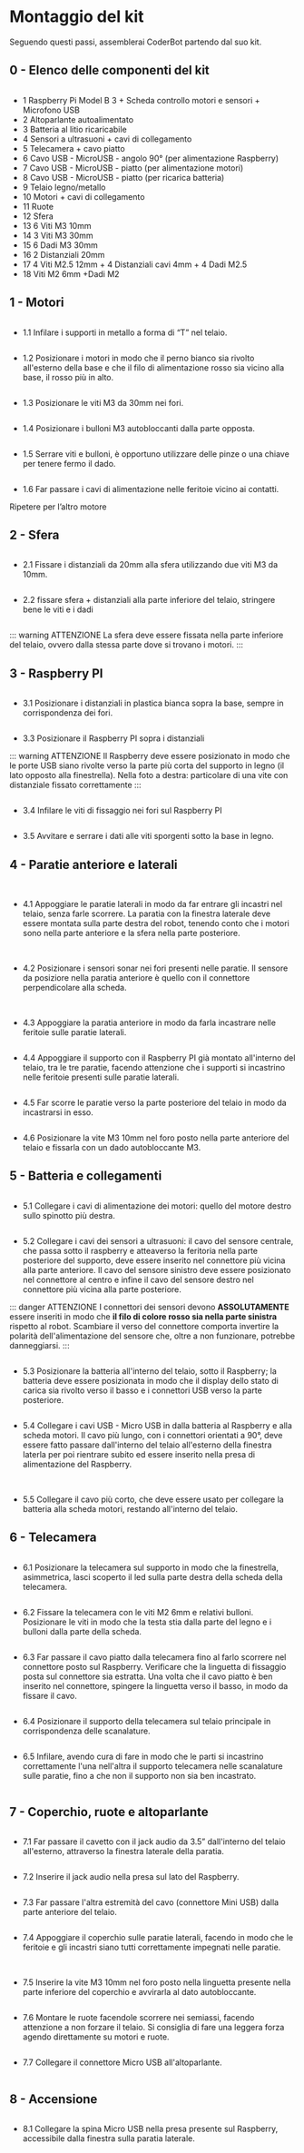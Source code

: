 # Montaggio del kit

Seguendo questi passi, assemblerai CoderBot partendo dal suo kit.

## 0 - Elenco delle componenti del kit

<img :src="$withBase('/images/kit/kit_01.jpg')">

- 1 Raspberry Pi Model B 3 + Scheda controllo motori e sensori + Microfono USB
- 2 Altoparlante autoalimentato
- 3 Batteria al litio ricaricabile
- 4 Sensori a ultrasuoni + cavi di collegamento
- 5 Telecamera + cavo piatto
- 6 Cavo USB - MicroUSB - angolo 90° (per alimentazione Raspberry)
- 7 Cavo USB - MicroUSB - piatto (per alimentazione motori)
- 8 Cavo USB - MicroUSB - piatto (per ricarica batteria)
- 9 Telaio legno/metallo
- 10 Motori + cavi di collegamento
- 11 Ruote
- 12 Sfera
- 13 6 Viti M3 10mm
- 14 3 Viti M3 30mm
- 15 6 Dadi M3 30mm
- 16 2 Distanziali 20mm
- 17 4 Viti M2.5 12mm + 4 Distanziali cavi 4mm + 4 Dadi M2.5
- 18 Viti M2 6mm +Dadi M2

## 1 - Motori

<img :src="$withBase('/images/kit/kit_02.jpg')">

- 1.1 Infilare i supporti in metallo a forma di “T” nel telaio.

<img :src="$withBase('/images/kit/kit_03.jpg')">

- 1.2 Posizionare i motori in modo che il perno bianco sia rivolto all'esterno della base e che il filo di alimentazione rosso sia vicino alla base, il rosso più in alto.

<img :src="$withBase('/images/kit/kit_04.jpg')">

- 1.3 Posizionare le viti M3 da 30mm nei fori.

<img :src="$withBase('/images/kit/kit_05.jpg')">

- 1.4 Posizionare i bulloni M3 autobloccanti dalla parte opposta. 

<img :src="$withBase('/images/kit/kit_06.jpg')">

- 1.5 Serrare viti e bulloni, è opportuno utilizzare delle pinze o una chiave per tenere fermo il dado. 

<img :src="$withBase('/images/kit/kit_07.jpg')">

- 1.6 Far passare i cavi di alimentazione nelle feritoie vicino ai contatti.

Ripetere per l’altro motore

## 2 - Sfera

<img :src="$withBase('/images/kit/kit_08.jpg')">

- 2.1 Fissare i distanziali da 20mm alla sfera utilizzando due viti M3 da 10mm.

<img :src="$withBase('/images/kit/kit_09.jpg')">

- 2.2 fissare sfera + distanziali alla parte inferiore del telaio, stringere bene le viti e i dadi 

<img :src="$withBase('/images/kit/kit_10.jpg')">

::: warning ATTENZIONE
La sfera deve essere fissata nella parte inferiore del telaio, ovvero dalla stessa parte dove si trovano i motori.
:::

## 3 - Raspberry PI

<img :src="$withBase('/images/kit/kit_11.jpg')">

- 3.1 Posizionare i distanziali in plastica bianca sopra la base, sempre in corrispondenza dei fori.

<img :src="$withBase('/images/kit/kit_12.jpg')">

- 3.3 Posizionare il Raspberry PI sopra i distanziali

::: warning ATTENZIONE
Il Raspberry deve essere posizionato in modo che le porte USB siano rivolte verso la parte più corta del supporto in legno (il lato opposto alla finestrella).
Nella foto a destra: particolare di una vite con distanziale fissato correttamente
:::

<img :src="$withBase('/images/kit/kit_13.jpg')">

- 3.4 Infilare le viti di fissaggio nei fori sul Raspberry PI 

<img :src="$withBase('/images/kit/kit_14.jpg')">

- 3.5 Avvitare e serrare i dati alle viti sporgenti sotto la base in legno.

## 4 - Paratie anteriore e laterali

<img :src="$withBase('/images/kit/kit_15.jpg')">

<img :src="$withBase('/images/kit/kit_16.jpg')">

- 4.1 Appoggiare le paratie laterali in modo da far entrare gli incastri nel telaio, senza farle scorrere. La paratia con la finestra laterale deve essere montata sulla parte destra del robot, tenendo conto che i motori sono nella parte anteriore e la sfera nella parte posteriore.

<img :src="$withBase('/images/kit/kit_18.jpg')">

<img :src="$withBase('/images/kit/kit_17.jpg')">

<img :src="$withBase('/images/kit/kit_21.jpg')">

- 4.2 Posizionare i sensori sonar nei fori presenti nelle paratie. Il sensore da posiziore nella paratia anteriore è quello con il connettore perpendicolare alla scheda.

<img :src="$withBase('/images/kit/kit_19.jpg')">

<img :src="$withBase('/images/kit/kit_20.jpg')">

- 4.3 Appoggiare la paratia anteriore in modo da farla incastrare nelle feritoie sulle paratie laterali.

<img :src="$withBase('/images/kit/kit_22.jpg')">

- 4.4 Appoggiare il supporto con il Raspberry PI già montato all'interno del telaio, tra le tre paratie, facendo attenzione che i supporti si incastrino nelle feritoie presenti sulle paratie laterali.

<img :src="$withBase('/images/kit/kit_23.jpg')">

- 4.5 Far scorre le paratie verso la parte posteriore del telaio in modo da incastrarsi in esso.

<img :src="$withBase('/images/kit/kit_24.jpg')">

- 4.6 Posizionare la vite M3 10mm nel foro posto nella parte anteriore del telaio e fissarla con un dado autobloccante M3.

## 5 - Batteria e collegamenti

<img :src="$withBase('/images/kit/kit_26.jpg')">

- 5.1 Collegare i cavi di alimentazione dei motori: quello del motore destro sullo spinotto più destra.

<img :src="$withBase('/images/kit/kit_25.jpg')">

- 5.2 Collegare i cavi dei sensori a ultrasuoni: il cavo del sensore centrale, che passa sotto il raspberry e atteaverso la feritoria nella parte posteriore del supporto, deve essere inserito nel connettore più vicina alla parte anteriore. Il cavo del sensore sinistro deve essere posizionato nel connettore al centro e infine il cavo del sensore destro nel connettore più vicina alla parte posteriore.

::: danger ATTENZIONE
I connettori dei sensori devono **ASSOLUTAMENTE** essere inseriti in modo che **il filo di colore rosso sia nella parte sinistra** rispetto al robot.
Scambiare il verso del connettore comporta invertire la polarità dell'alimentazione del sensore che, oltre a non funzionare, potrebbe danneggiarsi.
:::

<img :src="$withBase('/images/kit/kit_32.jpg')">

- 5.3 Posizionare la batteria all'interno del telaio, sotto il Raspberry; la batteria deve essere posizionata in modo che il display dello stato di carica sia rivolto verso il basso e i connettori USB verso la parte posteriore.

<img :src="$withBase('/images/kit/kit_33.jpg')">

- 5.4 Collegare i cavi USB - Micro USB in dalla batteria al Raspberry e alla scheda motori. Il cavo più lungo, con i connettori orientati a 90°, deve essere fatto passare dall'interno del telaio all'esterno della finestra laterla per poi rientrare subito ed essere inserito nella presa di alimentazione del Raspberry. 

<img :src="$withBase('/images/kit/kit_34.jpg')">

<img :src="$withBase('/images/kit/kit_35.jpg')">

- 5.5 Collegare il cavo più corto, che deve essere usato per collegare la batteria alla scheda motori, restando all'interno del telaio.

## 6 - Telecamera

<img :src="$withBase('/images/kit/kit_27.jpg')">

- 6.1 Posizionare la telecamera sul supporto in modo che la finestrella, asimmetrica, lasci scoperto il led sulla parte destra della scheda della telecamera.

<img :src="$withBase('/images/kit/kit_27b.jpg')">

- 6.2 Fissare la telecamera con le viti M2 6mm e relativi bulloni. Posizionare le viti in modo che la testa stia dalla parte del legno e i bulloni dalla parte della scheda.

<img :src="$withBase('/images/kit/kit_28.jpg')">

- 6.3 Far passare il cavo piatto dalla telecamera fino al farlo scorrere nel connettore posto sul Raspberry. Verificare che la linguetta di fissaggio posta sul connettore sia estratta. Una volta che il cavo piatto è ben inserito nel connettore, spingere la linguetta verso il basso, in modo da fissare il cavo.

<img :src="$withBase('/images/kit/kit_29.jpg')">

- 6.4 Posizionare il supporto della telecamera sul telaio principale in corrispondenza delle scanalature.

<img :src="$withBase('/images/kit/kit_30.jpg')">

- 6.5 Infilare, avendo cura di fare in modo che le parti si incastrino correttamente l'una nell'altra il supporto telecamera nelle scanalature sulle paratie, fino a che non il supporto non sia ben incastrato.

<img :src="$withBase('/images/kit/kit_31.jpg')">

## 7 - Coperchio, ruote e altoparlante

<img :src="$withBase('/images/kit/kit_37.jpg')">

- 7.1 Far passare il cavetto con il jack audio da 3.5” dall'interno del telaio all'esterno, attraverso la finestra laterale della paratia.

<img :src="$withBase('/images/kit/kit_38.jpg')">

- 7.2 Inserire il jack audio nella presa sul lato del Raspberry.

<img :src="$withBase('/images/kit/kit_39.jpg')">

- 7.3 Far passare l'altra estremità del cavo (connettore Mini USB) dalla parte anteriore del telaio.

<img :src="$withBase('/images/kit/kit_40.jpg')">

- 7.4 Appoggiare il coperchio sulle paratie laterali, facendo in modo che le feritoie e gli incastri siano tutti correttamente impegnati nelle paratie.

<img :src="$withBase('/images/kit/kit_41.jpg')">

<img :src="$withBase('/images/kit/kit_42.jpg')">

- 7.5 Inserire la vite M3 10mm nel foro posto nella linguetta presente nella parte inferiore del coperchio e avvirarla al dato autobloccante.

<img :src="$withBase('/images/kit/kit_44.jpg')">

- 7.6 Montare le ruote facendole scorrere nei semiassi, facendo attenzione a non forzare il telaio. Si consiglia di fare una leggera forza agendo direttamente su motori e ruote.

<img :src="$withBase('/images/kit/kit_43.jpg')">

- 7.7 Collegare il connettore Micro USB all'altoparlante.

<img :src="$withBase('/images/kit/kit_45.jpg')">

## 8 - Accensione

<img :src="$withBase('/images/kit/kit_47.jpg')">

- 8.1 Collegare la spina Micro USB nella presa presente sul Raspberry, accessibile dalla finestra sulla paratia laterale.









